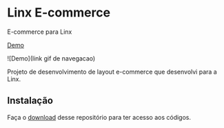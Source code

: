 # Linx E-commerce
E-commerce para Linx

[Demo](https://felipemotabr.github.io/Linx-E-commerce)

![Demo](link gif de navegacao)

Projeto de desenvolvimento de layout e-commerce que desenvolvi para a Linx.

## Instalação

Faça o [download](https://github.com/felipemotabr/Linx-E-commerce/archive/master.zip) 
desse repositório para ter acesso aos códigos.
